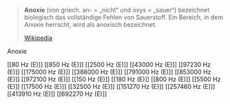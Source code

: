 > **Anoxie** (von griech. an- = „nicht“ und oxys = „sauer“) bezeichnet biologisch das vollständige Fehlen von Sauerstoff. Ein Bereich, in dem Anoxie herrscht, wird als anoxisch bezeichnet.
>
> [Wikipedia](https://de.wikipedia.org/wiki/Anoxie)

Anoxie

[[80 Hz (E)]]
[[850 Hz (E)]]
[[2500 Hz (E)]]
[[43000 Hz (E)]]
[[97230 Hz (E)]]
[[175000 Hz (E)]]
[[388000 Hz (E)]]
[[791000 Hz (E)]]
[[853000 Hz (E)]]
[[972100 Hz (E)]]
[[150 Hz (E)]]
[[180 Hz (E)]]
[[800 Hz (E)]]
[[5500 Hz (E)]]
[[17500 Hz (E)]]
[[32500 Hz (E)]]
[[151270 Hz (E)]]
[[257460 Hz (E)]]
[[413910 Hz (E)]]
[[692270 Hz (E)]]